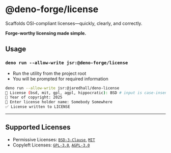 # @deno-forge/license

Scaffolds OSI-compliant licenses—quickly, clearly, and correctly.

**Forge-worthy licensing made simple.**

## Usage

### `deno run --allow-write jsr:@deno-forge/license`

- Run the utility from the project root
- You will be prompted for required information

```bash
deno run --allow-write jsr:@jaredhall/deno-license
📜 License (bsd, mit, gpl, agpl, hippocratic): BSD # input is case-insensitive
📅 Year of copyright: 2025
👤 Enter license holder name: Somebody Somewhere
✅ License written to LICENSE

```

---

## Supported Licenses

- Permissive Licenses: [`BSD-3-Clause`](https://spdx.org/licenses/BSD-3-Clause.html), [`MIT`](https://spdx.org/licenses/MIT.html)
- Copyleft Licenses: [`GPL-3.0`](https://spdx.org/licenses/GPL-3.0-only.html), [`AGPL-3.0`](https://spdx.org/licenses/AGPL-3.0-only.html)
